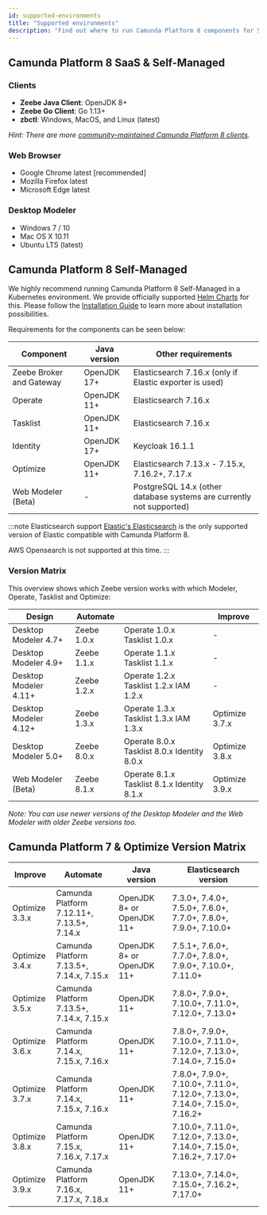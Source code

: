 ```yaml
---
id: supported-environments
title: "Supported environments"
description: "Find out where to run Camunda Platform 8 components for SaaS and Self-Managed, including Optimize for both Camunda Platform 8 and Camunda Platform 7."
---
```


## Camunda Platform 8 SaaS & Self-Managed

### Clients

- **Zeebe Java Client**: OpenJDK 8+
- **Zeebe Go Client**: Go 1.13+
- **zbctl**: Windows, MacOS, and Linux (latest)

_Hint: There are more [community-maintained Camunda Platform 8 clients](/apis-clients/community-clients/index.md)._

### Web Browser

- Google Chrome latest [recommended]
- Mozilla Firefox latest
- Microsoft Edge latest

### Desktop Modeler

- Windows 7 / 10
- Mac OS X 10.11
- Ubuntu LTS (latest)

## Camunda Platform 8 Self-Managed

We highly recommend running Camunda Platform 8 Self-Managed in a Kubernetes environment. We provide officially supported [Helm Charts](/docs/self-managed/platform-deployment/kubernetes-helm/) for this. Please follow the [Installation Guide](/docs/self-managed/platform-deployment/platform-8-deployment) to learn more about installation possibilities.

Requirements for the components can be seen below:

| Component                | Java version | Other requirements                                                   |
| ------------------------ | ------------ | -------------------------------------------------------------------- |
| Zeebe Broker and Gateway | OpenJDK 17+  | Elasticsearch 7.16.x (only if Elastic exporter is used)              |
| Operate                  | OpenJDK 11+  | Elasticsearch 7.16.x                                                 |
| Tasklist                 | OpenJDK 11+  | Elasticsearch 7.16.x                                                 |
| Identity                 | OpenJDK 17+  | Keycloak 16.1.1                                                      |
| Optimize                 | OpenJDK 11+  | Elasticsearch 7.13.x - 7.15.x, 7.16.2+, 7.17.x                       |
| Web Modeler (Beta)       | -            | PostgreSQL 14.x (other database systems are currently not supported) |

:::note Elasticsearch support
[Elastic's Elasticsearch](https://www.elastic.co/elasticsearch/) is the only supported version of Elastic compatible with Camunda Platform 8.

AWS Opensearch is not supported at this time.
:::

### Version Matrix

This overview shows which Zeebe version works with which Modeler, Operate, Tasklist and Optimize:

| Design                | Automate    |                                             | Improve        |
| --------------------- | ----------- | ------------------------------------------- | -------------- |
| Desktop Modeler 4.7+  | Zeebe 1.0.x | Operate 1.0.x Tasklist 1.0.x                | -              |
| Desktop Modeler 4.9+  | Zeebe 1.1.x | Operate 1.1.x Tasklist 1.1.x                | -              |
| Desktop Modeler 4.11+ | Zeebe 1.2.x | Operate 1.2.x Tasklist 1.2.x IAM 1.2.x      | -              |
| Desktop Modeler 4.12+ | Zeebe 1.3.x | Operate 1.3.x Tasklist 1.3.x IAM 1.3.x      | Optimize 3.7.x |
| Desktop Modeler 5.0+  | Zeebe 8.0.x | Operate 8.0.x Tasklist 8.0.x Identity 8.0.x | Optimize 3.8.x |
| Web Modeler (Beta)    | Zeebe 8.1.x | Operate 8.1.x Tasklist 8.1.x Identity 8.1.x | Optimize 3.9.x |

_Note: You can use newer versions of the Desktop Modeler and the Web Modeler with older Zeebe versions too._

## Camunda Platform 7 & Optimize Version Matrix

| Improve        | Automate                                   | Java version              | Elasticsearch version                                                         |
| -------------- | ------------------------------------------ | ------------------------- | ----------------------------------------------------------------------------- |
| Optimize 3.3.x | Camunda Platform 7.12.11+, 7.13.5+, 7.14.x | OpenJDK 8+ or OpenJDK 11+ | 7.3.0+, 7.4.0+, 7.5.0+, 7.6.0+, 7.7.0+, 7.8.0+, 7.9.0+, 7.10.0+               |
| Optimize 3.4.x | Camunda Platform 7.13.5+, 7.14.x, 7.15.x   | OpenJDK 8+ or OpenJDK 11+ | 7.5.1+, 7.6.0+, 7.7.0+, 7.8.0+, 7.9.0+, 7.10.0+, 7.11.0+                      |
| Optimize 3.5.x | Camunda Platform 7.13.5+, 7.14.x, 7.15.x   | OpenJDK 11+               | 7.8.0+, 7.9.0+, 7.10.0+, 7.11.0+, 7.12.0+, 7.13.0+                            |
| Optimize 3.6.x | Camunda Platform 7.14.x, 7.15.x, 7.16.x    | OpenJDK 11+               | 7.8.0+, 7.9.0+, 7.10.0+, 7.11.0+, 7.12.0+, 7.13.0+, 7.14.0+, 7.15.0+          |
| Optimize 3.7.x | Camunda Platform 7.14.x, 7.15.x, 7.16.x    | OpenJDK 11+               | 7.8.0+, 7.9.0+, 7.10.0+, 7.11.0+, 7.12.0+, 7.13.0+, 7.14.0+, 7.15.0+, 7.16.2+ |
| Optimize 3.8.x | Camunda Platform 7.15.x, 7.16.x, 7.17.x    | OpenJDK 11+               | 7.10.0+, 7.11.0+, 7.12.0+, 7.13.0+, 7.14.0+, 7.15.0+, 7.16.2+, 7.17.0+        |
| Optimize 3.9.x | Camunda Platform 7.16.x, 7.17.x, 7.18.x    | OpenJDK 11+               | 7.13.0+, 7.14.0+, 7.15.0+, 7.16.2+, 7.17.0+                                   |
